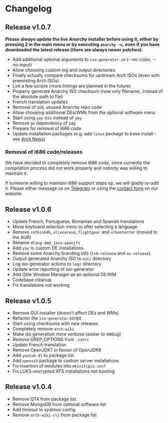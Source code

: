 # Changelog

## Release v1.0.7

**Please always update the live Anarchy installer before using it,
either by pressing 2 in the main menu or by executing `anarchy -u`,
even if you have downloaded the latest release (there are always newer patches).**

* Add additional optional arguments to `iso-generator.sh` (--no-color, --no-input)
* Allow choosing custom log and output directories
* Finally actually compare checksums for upstream Arch ISOs (even with preexisting Arch ISOs)
* Lint a few scripts (more lintings are planned in the future)
* Properly generate Anarchy ISO checksum (now only filename, instead of the absolute path to file)
* French translation updates
* Removal of old, unused Anarchy repo code
* Allow choosing additional DEs/WMs from the optional software menu
* Start using `yay-bin` instead of `yay`
* Remove `go` dependency of yay
* Prepare for removal of i686 code
* Update installation packages (e.g. add `linux` package to base install - see [Arch News](https://www.archlinux.org/news/base-group-replaced-by-mandatory-base-package-manual-intervention-required/))

### Removal of i686 code/releases

We have decided to completely remove i686 code, since currently the compilation
process did not work properly and nobody was willing to maintain it.

If someone willing to maintain i686 support steps up, we will gladly re-add it.
Please either message us on [Telegram](https://t.me/anarchy_linux)
or using the [contact form](https://www.anarchylinux.org/contact.html) on our website.

## Release v1.0.6

* Update French, Portuguese, Romanian and Spanish translations
* Move keyboard selection menu to after selecting a language
* Remove `rethinkdb`, `alienarena`, `flightgear` and `urbanterror` (moved to the AUR)
* Rename `dlang-dmd`, `java-openjfx`
* Add `yay` to custom DE installations
* Remove some Anarchy branding info (`lsb-release` and `os-release`)
* Output generated Anarchy ISO to `out/` directory
* Log iso-generator actions to `log/` directory
* Update error reporting of iso-generator
* Add Qtile Window Manager as an optional DE/WM
* Codebase cleanup
* Fix translations not working

## Release v1.0.5

* Remove GUI installer (doesn't affect DEs and WMs)
* Refactor the `iso-generator` script
* Start using checksums with new releases
* Completely remove `arch-wiki`
* Make iso generation more verbose (easier to debug)
* Remove GREP_OPTIONS from `.zshrc`
* Update French translation
* Remove OpenJDK7 in favour of OpenJDK8
* Add `youtue-dl` to package list
* Add `openssh` package to custom server installations
* Fix insertion of modules into `mkinitcpio.conf`
* Fix LUKS-encrypted XFS installations not booting

## Release v1.0.4

* Remove QT4 from package list
* Remove MongoDB from optional software list
* Add timeout to syslinux config
* Remove `arch-wiki-cli` from package list